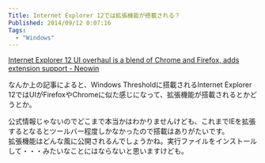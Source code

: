```yaml
---
Title: Internet Explorer 12では拡張機能が搭載される？
Published: 2014/09/12 0:07:16
Tags:
  - "Windows"
---
```

[Internet Explorer 12 UI overhaul is a blend of Chrome and Firefox, adds extension support - Neowin](http://www.neowin.net/news/internet-explorer-12-ui-overhaul-is-a-blend-of-chrome-and-firefox-adds-extension-support?utm_source=twitterfeed&utm_medium=twitter)

なんか上の記事によると、Windows Thresholdに搭載されるInternet Explorer 12ではUIがFirefoxやChromeに似た感じになって、拡張機能が搭載されるとかどうとか。

公式情報じゃないのでどこまで本当かはわかりませんけども、これまでIEを拡張するとなるとツールバー程度しかなかったので搭載はありがたいです。  
拡張機能はどんな風に公開されるんでしょうかね。実行ファイルをインストールして・・・みたいなことにはならないと思いますけども。
